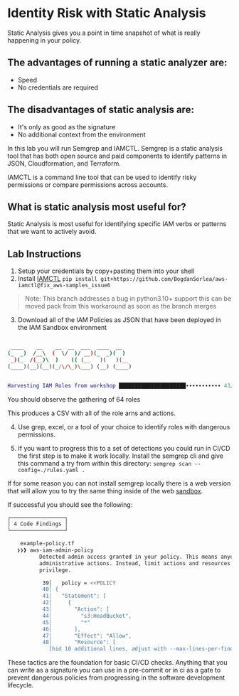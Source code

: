 # Identity Risk with Static Analysis

Static Analysis gives you a point in time snapshot of what is 
really happening in your policy.

## The advantages of running a static analyzer are:

* Speed 
* No credentials are required

## The disadvantages of static analysis are:

* It's only as good as the signature
* No additional context from the environment 

In this lab you will run Semgrep and IAMCTL. Semgrep is a static analysis tool that has both open source and paid components to identify patterns in JSON, Cloudformation, and Terraform. 

IAMCTL is a command line tool that can be used to identify risky permissions or compare permissions across accounts.

## What is static analysis most useful for? 

Static Analysis is most useful for identifying specific IAM verbs or patterns that we want to actively avoid. 

## Lab Instructions 

1. Setup your credentials by copy+pasting them into your shell
2. Install [IAMCTL](https://github.com/aws-samples/aws-iamctl) `pip install git+https://github.com/BogdanSorlea/aws-iamctl@fix_aws-samples_issue6`
> Note: This branch addresses a bug in python3.10+ support this can be moved pack from this workaround as soon as the branch merges
3. Download all of the IAM Policies as JSON that have been deployed in the IAM Sandbox environment 

```bash

 ____    __    __  __  ___  ____  __
(_  _)  /__\  (  \/  )/ __)(_  _)(  )
 _)(_  /(__)\  )    (( (__   )(   )(__
(____)(__)(__)(_/\/\_)\___) (__) (____)


Harvesting IAM Roles from workshop █████████████████████∙∙∙∙∙∙∙∙∙∙∙ 43/64 - 13s
```

You should observe the gathering of 64 roles

This produces a CSV with all of the role arns and actions.

4. Use grep, excel, or a tool of your choice to identify roles with dangerous permissions.  

5. If you want to progress this to a set of detections you could run in CI/CD the first step is to make it work locally.
Install the semgrep cli and give this command a try from within this directory:
`semgrep scan --config=./rules.yaml .`

If for some reason you can not install semgrep locally there is a web version that will allow you to try the same thing
inside of the web [sandbox](https://semgrep.dev/playground/r/vdT2ED/terraform.aws.security.aws-iam-admin-policy.aws-iam-admin-policy?view=code&editorMode=advanced).

If successful you should see the following:
```bash
┌─────────────────┐
│ 4 Code Findings │
└─────────────────┘

    example-policy.tf
   ❯❯❱ aws-iam-admin-policy
          Detected admin access granted in your policy. This means anyone with this policy can perform
          administrative actions. Instead, limit actions and resources to what you need according to least
          privilege.

           39┆   policy = <<POLICY
           40┆ {
           41┆   "Statement": [
           42┆     {
           43┆       "Action": [
           44┆         "s3:HeadBucket",
           45┆         "*"
           46┆       ],
           47┆       "Effect": "Allow",
           48┆       "Resource": [
             [hid 10 additional lines, adjust with --max-lines-per-finding]
```

These tactics are the foundation for basic CI/CD checks. Anything that you can write as a signature you can use in a pre-commit or in ci as a gate to prevent dangerous policies from progressing in the software development lifecycle.
